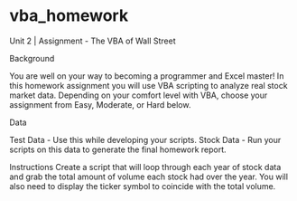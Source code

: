 # vba_homework
Unit 2 | Assignment - The VBA of Wall Street

Background

You are well on your way to becoming a programmer and Excel master! In this homework assignment you will use VBA scripting to analyze real stock market data. Depending on your comfort level with VBA, choose your assignment from Easy, Moderate, or Hard below.

Data

Test Data - Use this while developing your scripts.
Stock Data - Run your scripts on this data to generate the final homework report.

Instructions
Create a script that will loop through each year of stock data and grab the total amount of volume each stock had over the year.
You will also need to display the ticker symbol to coincide with the total volume.
